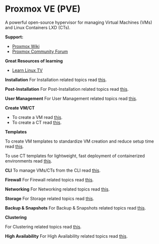 # Proxmox VE (PVE)

A powerful open-source hypervisor for managing Virtual Machines (VMs) and Linux Containers LXD (CTs).

**Support:**
- [Proxmox Wiki](https://pve.proxmox.com/wiki)
- [Proxmox Community Forum](https://forum.proxmox.com)

**Great Resources of learning**
- [Learn Linux TV](https://www.youtube.com/playlist?list=PLT98CRl2KxKHnlbYhtABg6cF50bYa8Ulo)

**Installation**
For Installation related topics read [this](./installation.md).

**Post-Installation**
For Post-Installation related topics read [this](./post-installation.md).

**User Management**
For User Management related topics read [this](./user-management.md).

**Create VM/CT**

- To create a VM read [this](./create-VM.md).
- To create a CT read [this](./create-CT.md).

**Templates**

To create VM templates to standardize VM creation and reduce setup time read [this](./create-VM-template.md).

To use CT templates for lightweight, fast deployment of containerized environments read [this](./create-CT-template.md).

**CLI**
To manage VMs/CTs from the CLI read [this](./cli.md).

**Firewall**
For Firewall related topics read [this](./firewall.md).

**Networking**
For Networking related topics read [this](./networking.md).

****Storage****
For Storage related topics read [this](./storage.md).

**Backup & Snapshots**
For Backup & Snapshots related topics read [this](./backup-and-snapshots.md).

**Clustering**

For Clustering related topics read [this](./clustering.md).

**High Availability**
For High Availability related topics read [this](./high-availability.md).
